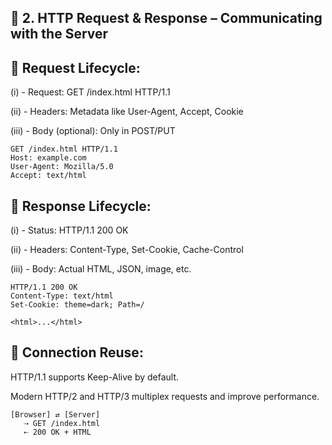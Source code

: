 ## 📡 2. HTTP Request & Response – Communicating with the Server


## 🧩 Request Lifecycle:

(i) - Request: GET /index.html HTTP/1.1

(ii) - Headers: Metadata like User-Agent, Accept, Cookie

(iii) - Body (optional): Only in POST/PUT

```
GET /index.html HTTP/1.1
Host: example.com
User-Agent: Mozilla/5.0
Accept: text/html
```


## 🧩 Response Lifecycle:

(i) - Status: HTTP/1.1 200 OK

(ii) - Headers: Content-Type, Set-Cookie, Cache-Control

(iii) - Body: Actual HTML, JSON, image, etc.

```
HTTP/1.1 200 OK
Content-Type: text/html
Set-Cookie: theme=dark; Path=/

<html>...</html>
```

## 📌 Connection Reuse:

HTTP/1.1 supports Keep-Alive by default.

Modern HTTP/2 and HTTP/3 multiplex requests and improve performance.

```
[Browser] ⇄ [Server]
   ⇢ GET /index.html
   ⇠ 200 OK + HTML
```
